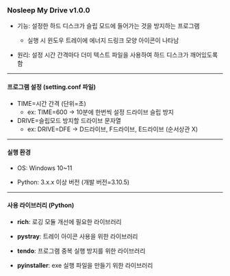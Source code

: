 ### Nosleep My Drive v1.0.0

- 기능: 설정한 하드 디스크가 슬립 모드에 들어가는 것을 방지하는 프로그램

  - 실행 시 윈도우 트레이에 에너지 드링크 모양 아이콘이 나타남  

- 원리: 설정 시간 간격마다 더미 텍스트 파일을 사용하여 하드 디스크가 깨어있도록 함   

---

#### 프로그램 설정 (setting.conf 파일)

- TIME=시간 간격 (단위=초)
  - ex: TIME=600 -> 10분에 한번씩 설정 드라이브 슬립 방지
- DRIVE=슬립모드 방지할 드라이브 문자열
  - ex: DRIVE=DFE -> D드라이브, F드라이브, E드라이브 (순서상관 X)


---

#### 실행 환경

- OS: Windows 10~11

- Python: 3.x.x 이상 버전 (개발 버전=3.10.5)

---

#### 사용 라이브러리 (Python)
  - **rich**: 로깅 모듈 개선에 필요한 라이브러리

  - **pystray**: 트레이 아이콘 사용을 위한 라이브러리

  - **tendo**: 프로그램 중복 실행 방지를 위한 라이브러리

  - **pyinstaller**: exe 실행 파일을 만들기 위한 라이브러리
